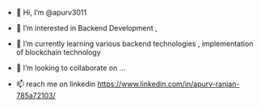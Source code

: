 - 👋 Hi, I’m @apurv3011

- 👀 I’m interested in Backend Development ,
- 🌱 I’m currently learning various backend technologies , implementation of blockchain technology
- 💞️ I’m looking to collaborate on ...
- 📫 reach me on linkedin https://www.linkedin.com/in/apurv-ranjan-785a72103/
